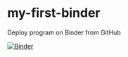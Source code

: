 # my-first-binder
Deploy program on Binder from GitHub

[![Binder](https://mybinder.org/badge_logo.svg)](https://mybinder.org/v2/gh/pboncoeur/my-first-binder/HEAD)
